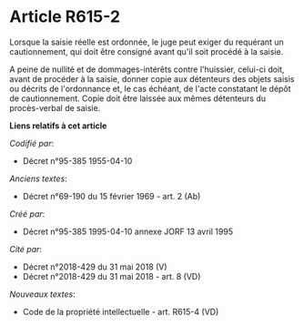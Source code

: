 # Article R615-2

Lorsque la saisie réelle est ordonnée, le juge peut exiger du requérant un cautionnement, qui doit être consigné avant qu'il
soit procédé à la saisie.

A peine de nullité et de dommages-intérêts contre l'huissier, celui-ci doit, avant de procéder à la saisie, donner copie aux
détenteurs des objets saisis ou décrits de l'ordonnance et, le cas échéant, de l'acte constatant le dépôt de cautionnement.
Copie doit être laissée aux mêmes détenteurs du procès-verbal de saisie.

**Liens relatifs à cet article**

_Codifié par_:

  - Décret n°95-385 1955-04-10

_Anciens textes_:

  - Décret n°69-190 du 15 février 1969 - art. 2 (Ab)

_Créé par_:

  - Décret n°95-385 1995-04-10 annexe JORF 13 avril 1995

_Cité par_:

  - Décret n°2018-429 du 31 mai 2018 (V)
  - Décret n°2018-429 du 31 mai 2018 - art. 8 (VD)

_Nouveaux textes_:

  - Code de la propriété intellectuelle - art. R615-4 (VD)
